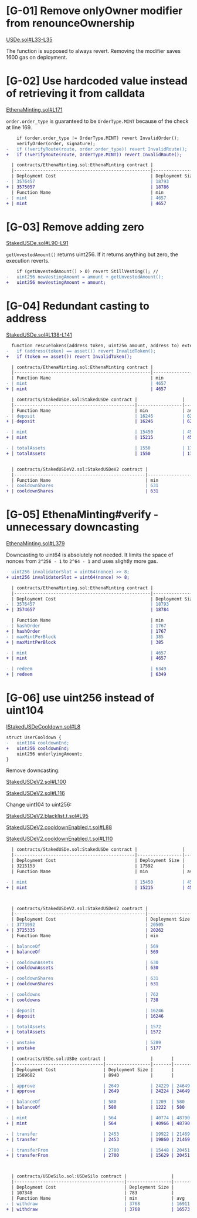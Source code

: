# [G-01] Remove onlyOwner modifier from renounceOwnership

[USDe.sol#L33-L35](https://github.com/code-423n4/2023-10-ethena/blob/ee67d9b542642c9757a6b826c82d0cae60256509/contracts/USDe.sol#L33-L35) 

The function is supposed to always revert. Removing the modifier saves 1600 gas on deployment.

# [G-02] Use hardcoded value instead of retrieving it from calldata 
[EthenaMinting.sol#L171](https://github.com/code-423n4/2023-10-ethena/blob/ee67d9b542642c9757a6b826c82d0cae60256509/contracts/EthenaMinting.sol#L171)

`order.order_type` is guaranteed to be `OrderType.MINT` because of the check at line 169.

```diff
    if (order.order_type != OrderType.MINT) revert InvalidOrder();
    verifyOrder(order, signature);
-   if (!verifyRoute(route, order.order_type)) revert InvalidRoute();
+   if (!verifyRoute(route, OrderType.MINT)) revert InvalidRoute();
```

```diff
  | contracts/EthenaMinting.sol:EthenaMinting contract |                 |       |        |        |         |
  |----------------------------------------------------|-----------------|-------|--------|--------|---------|
  | Deployment Cost                                    | Deployment Size |       |        |        |         |
- | 3576457                                            | 18793           |       |        |        |         |
+ | 3575057                                            | 18786           |       |        |        |         |
  | Function Name                                      | min             | avg   | median | max    | # calls |
- | mint                                               | 4657            | 80639 | 123779 | 195520 | 38      |
+ | mint                                               | 4657            | 78735 | 123632 | 195373 | 39      |
```
# [G-03] Remove adding zero
[StakedUSDe.sol#L90-L91](https://github.com/code-423n4/2023-10-ethena/blob/ee67d9b542642c9757a6b826c82d0cae60256509/contracts/StakedUSDe.sol#L90-L91)

`getUnvestedAmount()` returns uint256. If it returns anything but zero, the execution reverts.

```diff
    if (getUnvestedAmount() > 0) revert StillVesting(); //  
-   uint256 newVestingAmount = amount + getUnvestedAmount();
+   uint256 newVestingAmount = amount;
```
# [G-04] Redundant casting to address
[StakedUSDe.sol#L138-L141](https://github.com/code-423n4/2023-10-ethena/blob/ee67d9b542642c9757a6b826c82d0cae60256509/contracts/StakedUSDe.sol#L138-L141)
```diff
  function rescueTokens(address token, uint256 amount, address to) external onlyRole(DEFAULT_ADMIN_ROLE) {
-   if (address(token) == asset()) revert InvalidToken();
+   if (token == asset()) revert InvalidToken();
```
```diff
  | contracts/EthenaMinting.sol:EthenaMinting contract |                 |       |        |        |         |
  |----------------------------------------------------|-----------------|-------|--------|--------|---------|
  | Function Name                                      | min             | avg   | median | max    | # calls |
- | mint                                               | 4657            | 80639 | 123779 | 195520 | 38      |
+ | mint                                               | 4657            | 80552 | 123779 | 195520 | 38      |

  | contracts/StakedUSDe.sol:StakedUSDe contract |                 |       |        |       |         |
  |----------------------------------------------|-----------------|-------|--------|-------|---------|
  | Function Name                                | min             | avg   | median | max   | # calls |
- | deposit                                      | 16246           | 62953 | 75786  | 78986 | 38      |
+ | deposit                                      | 16246           | 62946 | 75786  | 78986 | 38      |

- | mint                                         | 15450           | 45612 | 45612  | 75775 | 2       |
+ | mint                                         | 15215           | 45495 | 45495  | 75775 | 2       |

- | totalAssets                                  | 1550            | 1740  | 1883   | 1883  | 14      |
+ | totalAssets                                  | 1550            | 1716  | 1716   | 1883  | 14      |


  | contracts/StakedUSDeV2.sol:StakedUSDeV2 contract |                 |       |        |       |         |
  |--------------------------------------------------|-----------------|-------|--------|-------|---------|
  | Function Name                                    | min             | avg   | median | max   | # calls |
- | cooldownShares                                   | 631             | 58837 | 69459  | 87674 | 12      |
+ | cooldownShares                                   | 631             | 58817 | 69342  | 87674 | 12      |
```

# [G-05] EthenaMinting#verify - unnecessary downcasting

[EthenaMinting.sol#L379](https://github.com/code-423n4/2023-10-ethena/blob/ee67d9b542642c9757a6b826c82d0cae60256509/contracts/EthenaMinting.sol#L379)

Downcasting to uint64 is absolutely not needed. It limits the space of nonces from `2^256 - 1` to `2^64 - 1` and uses slightly more gas.

```diff
- uint256 invalidatorSlot = uint64(nonce) >> 8;
+ uint256 invalidatorSlot = uint64(nonce) >> 8;
```
```diff
  | contracts/EthenaMinting.sol:EthenaMinting contract |                 |       |        |        |         |
  |----------------------------------------------------|-----------------|-------|--------|--------|---------|
  | Deployment Cost                                    | Deployment Size |       |        |        |         |
- | 3576457                                            | 18793           |       |        |        |         |
+ | 3574657                                            | 18784           |       |        |        |         |

  | Function Name                                      | min             | avg   | median | max    | # calls |
- | hashOrder                                          | 1767            | 1767  | 1767   | 1767   | 56      |
+ | hashOrder                                          | 1767            | 1767  | 1767   | 1767   | 55      |
- | maxMintPerBlock                                    | 385             | 1085  | 385    | 2385   | 20      |
+ | maxMintPerBlock                                    | 385             | 1121  | 385    | 2385   | 19      |

- | mint                                               | 4657            | 78839 | 123779 | 195520 | 39      |
+ | mint                                               | 4657            | 80635 | 123773 | 195514 | 38      |

- | redeem                                             | 6349            | 40053 | 27127  | 81127  | 16      |
+ | redeem                                             | 6349            | 40050 | 27125  | 81122  | 16      |
```

# [G-06] use uint256 instead of uint104

[IStakedUSDeCooldown.sol#L8](https://github.com/code-423n4/2023-10-ethena/blob/ee67d9b542642c9757a6b826c82d0cae60256509/contracts/interfaces/IStakedUSDeCooldown.sol#L8)

```diff
struct UserCooldown {
-   uint104 cooldownEnd;
+   uint256 cooldownEnd;
    uint256 underlyingAmount;
}
```

Remove downcasting:

[StakedUSDeV2.sol#L100](https://github.com/code-423n4/2023-10-ethena/blob/ee67d9b542642c9757a6b826c82d0cae60256509/contracts/StakedUSDeV2.sol#L100)

[StakedUSDeV2.sol#L116](https://github.com/code-423n4/2023-10-ethena/blob/ee67d9b542642c9757a6b826c82d0cae60256509/contracts/StakedUSDeV2.sol#L116)

Change uint104 to uint256:

[StakedUSDeV2.blacklist.t.sol#L95](https://github.com/code-423n4/2023-10-ethena/blob/ee67d9b542642c9757a6b826c82d0cae60256509/test/foundry/staking/StakedUSDeV2.blacklist.t.sol#L95)

[StakedUSDeV2.cooldownEnabled.t.sol#L88](https://github.com/code-423n4/2023-10-ethena/blob/ee67d9b542642c9757a6b826c82d0cae60256509/test/foundry/staking/StakedUSDeV2.cooldownEnabled.t.sol#L88)

[StakedUSDeV2.cooldownEnabled.t.sol#L110](https://github.com/code-423n4/2023-10-ethena/blob/ee67d9b542642c9757a6b826c82d0cae60256509/test/foundry/staking/StakedUSDeV2.cooldownEnabled.t.sol#L110)

```diff
  | contracts/StakedUSDe.sol:StakedUSDe contract |                 |       |        |       |         |
  |----------------------------------------------|-----------------|-------|--------|-------|---------|
  | Deployment Cost                              | Deployment Size |       |        |       |         |
  | 3215153                                      | 17592           |       |        |       |         |
  | Function Name                                | min             | avg   | median | max   | # calls |

- | mint                                         | 15450           | 45612 | 45612  | 75775 | 2       |
+ | mint                                         | 15215           | 45495 | 45495  | 75775 | 2       |



  | contracts/StakedUSDeV2.sol:StakedUSDeV2 contract |                 |       |        |       |         |
  |--------------------------------------------------|-----------------|-------|--------|-------|---------|
  | Deployment Cost                                  | Deployment Size |       |        |       |         |
- | 3773992                                          | 20505           |       |        |       |         |
+ | 3725335                                          | 20262           |       |        |       |         |
  | Function Name                                    | min             | avg   | median | max   | # calls |

- | balanceOf                                        | 569             | 1140  | 569    | 2569  | 98      |
+ | balanceOf                                        | 569             | 1194  | 569    | 2569  | 96      |

- | cooldownAssets                                   | 630             | 53751 | 71061  | 87449 | 9       |
+ | cooldownAssets                                   | 630             | 53651 | 71019  | 87396 | 9       |

- | cooldownShares                                   | 631             | 58817 | 69342  | 87674 | 12      |
+ | cooldownShares                                   | 631             | 57526 | 69966  | 87621 | 10      |

- | cooldowns                                        | 762             | 1047  | 762    | 4762  | 14      |
+ | cooldowns                                        | 738             | 1071  | 738    | 4738  | 12      |

- | deposit                                          | 16246           | 64141 | 75786  | 78986 | 58      |
+ | deposit                                          | 16246           | 65158 | 76517  | 78986 | 56      |

- | totalAssets                                      | 1572            | 1738  | 1738   | 1905  | 24      |
+ | totalAssets                                      | 1572            | 1766  | 1905   | 1905  | 24      |

- | unstake                                          | 5289            | 19778 | 22152  | 22152 | 14      |
+ | unstake                                          | 5177            | 19622 | 22062  | 22062 | 12      |

  | contracts/USDe.sol:USDe contract |                 |       |        |       |         |
  |----------------------------------|-----------------|-------|--------|-------|---------|
  | Deployment Cost                  | Deployment Size |       |        |       |         |
  | 1589682                          | 8940            |       |        |       |         |

- | approve                          | 2649            | 24229 | 24649  | 24649 | 150     |
+ | approve                          | 2649            | 24224 | 24649  | 24649 | 148     |

- | balanceOf                        | 580             | 1209  | 580    | 2580  | 394     |
+ | balanceOf                        | 580             | 1222  | 580    | 2580  | 386     |

- | mint                             | 564             | 40774 | 48790  | 48790 | 167     |
+ | mint                             | 564             | 40966 | 48790  | 48790 | 165     |

- | transfer                         | 2453            | 19922 | 21469  | 24966 | 52      |
+ | transfer                         | 2453            | 19860 | 21469  | 24966 | 48      |

- | transferFrom                     | 2700            | 15448 | 20451  | 22051 | 123     |
+ | transferFrom                     | 2700            | 15629 | 20451  | 22051 | 121     |



  | contracts/USDeSilo.sol:USDeSilo contract |                 |       |        |       |         |
  |------------------------------------------|-----------------|-------|--------|-------|---------|
  | Deployment Cost                          | Deployment Size |       |        |       |         |
  | 107348                                   | 783             |       |        |       |         |
  | Function Name                            | min             | avg   | median | max   | # calls |
- | withdraw                                 | 3768            | 16911 | 18935  | 18935 | 14      |
+ | withdraw                                 | 3768            | 16573 | 18935  | 18935 | 12      |
```
